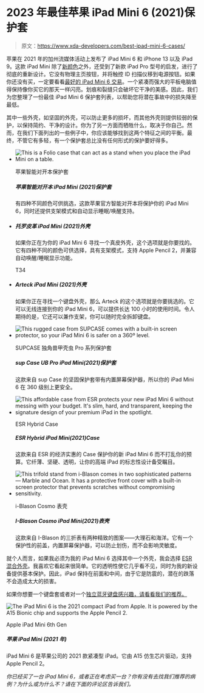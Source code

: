 # 2023 年最佳苹果 iPad Mini 6 (2021)保护套

> 原文：<https://www.xda-developers.com/best-ipad-mini-6-cases/>

苹果在 2021 年的加州流媒体活动上发布了 iPad Mini 6 和 iPhone 13 以及 iPad 9。这款 iPad Mini 除了[新颜色](https://www.xda-developers.com/ipad-mini-6-colors/)之外，还受到了新款 iPad Pro 型号的启发，进行了彻底的重新设计。它没有物理主页按钮，并将触控 ID 扫描仪移到电源按钮。如果你还没有买，一定要看看[最好的 iPad Mini 6 交易](https://www.xda-developers.com/best-ipad-mini-6-deals/)。一个紧凑而强大的平板电脑值得保持像你买它的那天一样闪亮。划痕和裂缝只会破坏它干净的美感。因此，我们为您整理了一份最佳 iPad Mini 6 保护套列表，以帮助您将潜在事故中的损失降至最低。

其中一些外壳，如坚固的外壳，可以防止更多的损坏，而其他外壳则提供较弱的保护，以保持简约、干净的设计。你为了另一方面而牺牲什么，取决于你自己。然而，在我们下面列出的一些例子中，你应该能够找到这两个特征之间的平衡。最终，不管它有多轻，有一个保护套总比没有任何形式的保护要好得多。

*   <picture>![This is a Folio case that can act as a stand when you place the iPad Mini on a table.](img/301a9466a6a773410aa30ef6d5874502.png)</picture>

    苹果智能对开本保护套

    ##### 苹果智能对开本 iPad Mini (2021)保护套

    有四种不同颜色可供挑选，这款苹果官方智能对开本将保护你的 iPad Mini 6，同时还提供支架模式和自动显示睡眠/唤醒支持。

*   ##### 托罗皮革 iPad Mini (2021)外壳

    如果你正在为你的 iPad Mini 6 寻找一个真皮外壳，这个选项就是你要找的。它有四种不同的颜色可供选择，具有支架模式，支持 Apple Pencil 2，并兼容自动唤醒/睡眠显示功能。

    T34
*   ##### Arteck iPad Mini (2021)外壳

    如果你正在寻找一个键盘外壳，那么 Arteck 的这个选项就是你要挑选的。它可以无线连接到你的 iPad Mini 6，可以提供长达 100 小时的使用时间。令人期待的是，它还可以兼作支架，你可以随时完全拆卸键盘。

*   <picture>![This rugged case from SUPCASE comes with a built-in screen protector, so your iPad Mini 6 is safer on a 360º level.](img/6c8af931bb434c65dac62dc1263c59f1.png)</picture>

    SUPCASE 独角兽甲壳虫 Pro 系列保护套

    ##### sup Case UB Pro iPad Mini(2021)保护套

    这款来自 sup Case 的坚固保护套带有内置屏幕保护器，所以你的 iPad Mini 6 在 360 级别上更安全。

*   <picture>![This affordable case from ESR protects your new iPad Mini 6 without messing with your budget. It's slim, hard, and transparent, keeping the signature design of your premium iPad in the spotlight.](img/84d561b487aeecae7b7c252de9391b9d.png)</picture>

    ESR Hybrid Case

    ##### ESR Hybrid iPad Mini(2021)Case

    这款来自 ESR 的经济实惠的 Case 保护你的新 iPad Mini 6 而不打乱你的预算。它纤薄、坚硬、透明，让你的高端 iPad 的标志性设计备受瞩目。

*   <picture>![This trifold stand from i-Blason comes in two sophisticated patterns — Marble and Ocean. It has a protective front cover with a built-in screen protector that prevents scratches without compromising sensitivity.](img/d9bc7fc920009e3132781e77a0965686.png)</picture>

    i-Blason Cosmo 表壳

    ##### I-Blason Cosmo iPad Mini(2021)表壳

    这款来自 I-Blason 的三折表有两种精致的图案——大理石和海洋。它有一个保护性的前盖，内置屏幕保护器，可以防止划伤，而不会影响灵敏度。

就个人而言，如果我必须为我的 iPad Mini 6 选择其中一个外壳，我会选择 [ESR 混合外壳](https://www.amazon.com/ESR-Hybrid-iPad-Mini-8-3-2021-Clear-iPad-Mini-6th-Generation/dp/B099RZ72N5/?tag=xda-duprbb8-20&ascsubtag=UUxdaUeUpU5267&asc_refurl=https%3A%2F%2Fwww.xda-developers.com%2Fbest-ipad-mini-6-cases%2F&asc_campaign=Commerce)。我喜欢它看起来很简单。它的透明性使它几乎看不见，同时为我的新设备提供基本保护。因此，iPad 保持在前面和中间，由于它是防震的，潜在的跌落不会造成太大的损害。

如果你想要一个键盘套或者对一个[独立蓝牙键盘感兴趣，请看看我们的推荐。](https://www.xda-developers.com/best-ipad-mini-6-keyboards)

 <picture>![The iPad Mini 6 is the 2021 compact iPad from Apple. It is powered by the A15 Bionic chip and supports the Apple Pencil 2.](img/93264efbe0bb1ade561267aec2ced555.png)</picture> 

Apple iPad Mini 6th Gen

##### 苹果 iPad Mini (2021 年)

iPad Mini 6 是苹果公司的 2021 款紧凑型 iPad。它由 A15 仿生芯片驱动，支持 Apple Pencil 2。

*你已经买了一台 iPad Mini 6，或者正在考虑买一台？你有没有去找我们推荐的病例？为什么或为什么不？请在下面的评论区告诉我们。*